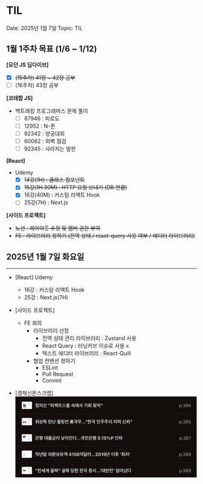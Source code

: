 # TIL

Date: 2025년 1월 7일
Topic: TIL

## 1월 1주차 목표 (1/6 ~ 1/12)

**[모던 JS 딥다이브]**

- [x] ~~(15주차) 41장 ~ 42장 공부~~
- [ ] (16주차) 43장 공부

**[코테합 JS]**

- 백트래킹 프로그래머스 문제 풀이
  - [ ] 87946 : 피로도
  - [ ] 12952 : N-퀸
  - [ ] 92342 : 양궁대회
  - [ ] 60062 : 외벽 점검
  - [ ] 92345 : 사라지는 발판

**[React]**

- Udemy
  - [x] ~~14강(1H) : 클래스 컴포넌트~~
  - [x] ~~15강(1H 30M) : HTTP 요청 보내기 (DB 연결)~~
  - [x] 16강(40M) : 커스텀 리액트 Hook
  - [ ] 25강(7H) : Next.js

**[사이드 프로젝트]**

- ~~노션 : 레이아웃 수정 및 멤버 권한 부여~~
- ~~FE : 라이브러리 정하기 (전역 상태 / react-query 사용 여부 / 에디터 라이브러리)~~

## 2025년 1월 7일 화요일

---

- [React] Udemy

  - 16강 : 커스텀 리액트 Hook
  - 25강 : Next.js(7H)

- [사이드 프로젝트]

  - FE 회의
    - 라이브러리 선정
      - 전역 상태 관리 라이브러리 : Zustand 사용
      - React Query : 러닝커브 이슈로 사용 x
      - 텍스트 에디터 라이브러리 : React-Quill
    - 협업 컨벤션 정하기
      - ESLint
      - Pull Request
      - Commit

- [경제신문스크랩]
  ![image.png](asset/250107.png)
